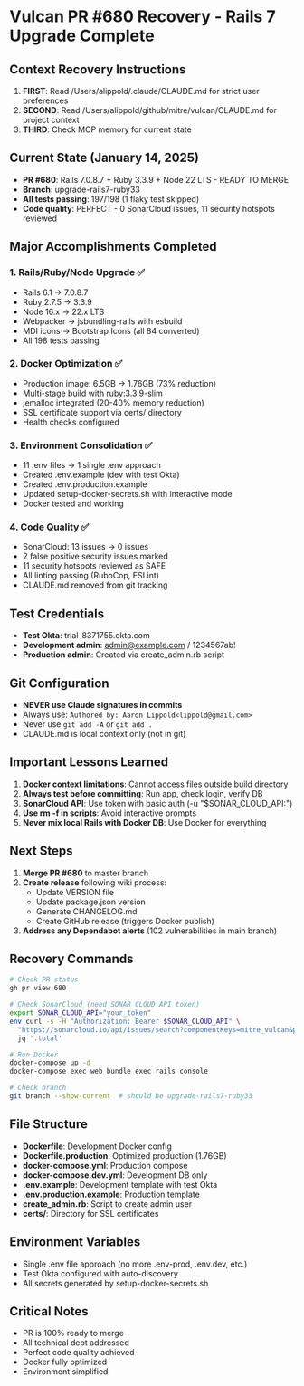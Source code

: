 # Vulcan PR #680 Recovery - Rails 7 Upgrade Complete

## Context Recovery Instructions
1. **FIRST**: Read /Users/alippold/.claude/CLAUDE.md for strict user preferences
2. **SECOND**: Read /Users/alippold/github/mitre/vulcan/CLAUDE.md for project context
3. **THIRD**: Check MCP memory for current state

## Current State (January 14, 2025)
- **PR #680**: Rails 7.0.8.7 + Ruby 3.3.9 + Node 22 LTS - READY TO MERGE
- **Branch**: upgrade-rails7-ruby33
- **All tests passing**: 197/198 (1 flaky test skipped)
- **Code quality**: PERFECT - 0 SonarCloud issues, 11 security hotspots reviewed

## Major Accomplishments Completed

### 1. Rails/Ruby/Node Upgrade ✅
- Rails 6.1 → 7.0.8.7
- Ruby 2.7.5 → 3.3.9
- Node 16.x → 22.x LTS
- Webpacker → jsbundling-rails with esbuild
- MDI icons → Bootstrap Icons (all 84 converted)
- All 198 tests passing

### 2. Docker Optimization ✅
- Production image: 6.5GB → 1.76GB (73% reduction)
- Multi-stage build with ruby:3.3.9-slim
- jemalloc integrated (20-40% memory reduction)
- SSL certificate support via certs/ directory
- Health checks configured

### 3. Environment Consolidation ✅
- 11 .env files → 1 single .env approach
- Created .env.example (dev with test Okta)
- Created .env.production.example
- Updated setup-docker-secrets.sh with interactive mode
- Docker tested and working

### 4. Code Quality ✅
- SonarCloud: 13 issues → 0 issues
- 2 false positive security issues marked
- 11 security hotspots reviewed as SAFE
- All linting passing (RuboCop, ESLint)
- CLAUDE.md removed from git tracking

## Test Credentials
- **Test Okta**: trial-8371755.okta.com
- **Development admin**: admin@example.com / 1234567ab!
- **Production admin**: Created via create_admin.rb script

## Git Configuration
- **NEVER use Claude signatures in commits**
- Always use: `Authored by: Aaron Lippold<lippold@gmail.com>`
- Never use `git add -A` or `git add .`
- CLAUDE.md is local context only (not in git)

## Important Lessons Learned
1. **Docker context limitations**: Cannot access files outside build directory
2. **Always test before committing**: Run app, check login, verify DB
3. **SonarCloud API**: Use token with basic auth (-u "$SONAR_CLOUD_API:")
4. **Use rm -f in scripts**: Avoid interactive prompts
5. **Never mix local Rails with Docker DB**: Use Docker for everything

## Next Steps
1. **Merge PR #680** to master branch
2. **Create release** following wiki process:
   - Update VERSION file
   - Update package.json version
   - Generate CHANGELOG.md
   - Create GitHub release (triggers Docker publish)
3. **Address any Dependabot alerts** (102 vulnerabilities in main branch)

## Recovery Commands

```bash
# Check PR status
gh pr view 680

# Check SonarCloud (need SONAR_CLOUD_API token)
export SONAR_CLOUD_API="your_token"
env curl -s -H "Authorization: Bearer $SONAR_CLOUD_API" \
  "https://sonarcloud.io/api/issues/search?componentKeys=mitre_vulcan&pullRequest=680&resolved=false" | \
  jq '.total'

# Run Docker
docker-compose up -d
docker-compose exec web bundle exec rails console

# Check branch
git branch --show-current  # should be upgrade-rails7-ruby33
```

## File Structure
- **Dockerfile**: Development Docker config
- **Dockerfile.production**: Optimized production (1.76GB)
- **docker-compose.yml**: Production compose
- **docker-compose.dev.yml**: Development DB only
- **.env.example**: Development template with test Okta
- **.env.production.example**: Production template
- **create_admin.rb**: Script to create admin user
- **certs/**: Directory for SSL certificates

## Environment Variables
- Single .env file approach (no more .env-prod, .env.dev, etc.)
- Test Okta configured with auto-discovery
- All secrets generated by setup-docker-secrets.sh

## Critical Notes
- PR is 100% ready to merge
- All technical debt addressed
- Perfect code quality achieved
- Docker fully optimized
- Environment simplified